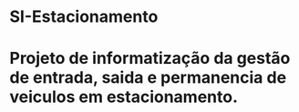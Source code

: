# SI-Estacionamento
# Projeto de informatização da gestão de entrada, saida e permanencia de veiculos em estacionamento.
